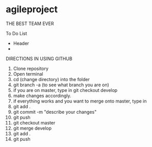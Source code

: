# agileproject

THE BEST TEAM EVER 


To Do List
- Header
- 

DIRECTIONS IN USING GITHUB 
1. Clone repository 
2. Open terminal
3. cd (change directory) into the folder
4. git branch -a (to see what branch you are on)
5. if you are on master, type in git checkout develop
6. make changes accordingly. 
7. if everything works and you want to merge onto master, type in 
8. git add .
9. git commit -m "describe your changes"
10. git push 
11. git checkout master
12. git merge develop
13. git add .
14. git push 
